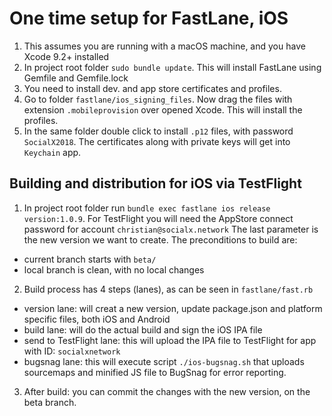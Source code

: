One time setup for FastLane, iOS
================

1. This assumes you are running with a macOS machine, and you have Xcode 9.2+ installed
2. In project root folder `sudo bundle update`. This will install FastLane using Gemfile and Gemfile.lock
3. You need to install dev. and app store certificates and profiles. 
4. Go to folder `fastlane/ios_signing_files`.
Now drag the files with extension `.mobileprovision` over opened Xcode. This will install the profiles.
5. In the same folder double click to install `.p12` files, with password `SocialX2018`. 
The certificates along with private keys will get into `Keychain` app. 

## Building and distribution for iOS via TestFlight

1. In project root folder run `bundle exec fastlane ios release version:1.0.9`. 
For TestFlight you will need the AppStore connect password for account `christian@socialx.network` 
The last parameter is the new version we want to create. The preconditions to build are: 
- current branch starts with `beta/`
- local branch is clean, with no local changes

2. Build process has 4 steps (lanes), as can be seen in `fastlane/fast.rb`
- version lane: will creat a new version, update package.json and platform specific files, both iOS and Android
- build lane: will do the actual build and sign the iOS IPA file
- send to TestFlight lane: this will upload the IPA file to TestFlight for app with ID: `socialxnetwork`
- bugsnag lane: this will execute script `./ios-bugsnag.sh` that uploads sourcemaps and minified JS file 
to BugSnag for error reporting.

3. After build: you can commit the changes with the new version, on the beta branch.